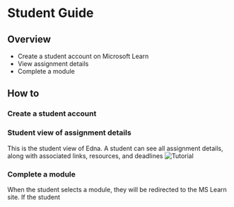 # Student Guide 
## Overview
- Create a student account on Microsoft Learn
- View assignment details
- Complete a module 

## How to 
### Create a student account 

### Student view of assignment details
This is the student view of Edna. A student can see all assignment details, along with associated links, resources, and deadlines
   ![Tutorial](https://github.com/DavisTJoseph/Learn-LTI-Documentation/blob/master/images/View.Student.png)

### Complete a module
When the student selects a module, they will be redirected to the MS Learn site. If the student
